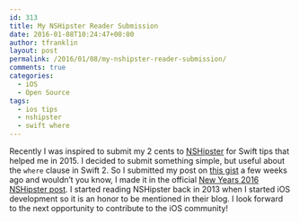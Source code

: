 ```yaml
---
id: 313
title: My NSHipster Reader Submission
date: 2016-01-08T10:24:47+00:00
author: tfranklin
layout: post
permalink: /2016/01/08/my-nshipster-reader-submission/
comments: true
categories:
  - iOS
  - Open Source
tags:
  - ios tips
  - nshipster
  - swift where
---
```

Recently I was inspired to submit my 2 cents to <a href="http://nshipster.com/" target="_blank">NSHipster</a> for Swift tips that helped me in 2015. I decided to submit something simple, but useful about the `where` clause in Swift 2. So I submitted my post on <a href="https://gist.github.com/natecook1000/151d8de423eb77fc87bf" target="_blank">this gist</a> a few weeks ago and wouldn&#8217;t you know, I made it in the official <a href="http://nshipster.com/new-years-2016/" target="_blank">New Years 2016 NSHipster post</a>. I started reading NSHipster back in 2013 when I started iOS development so it is an honor to be mentioned in their blog. I look forward to the next opportunity to contribute to the iOS community!
